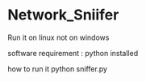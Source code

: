 # Network_Sniifer
Run it on linux not on windows

software requirement :
python installed

how to run it
python sniffer.py
